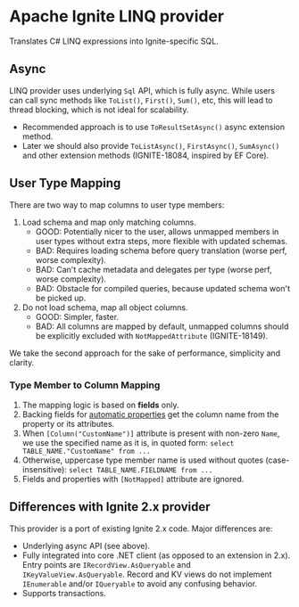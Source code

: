 # Apache Ignite LINQ provider

Translates C# LINQ expressions into Ignite-specific SQL.


## Async

LINQ provider uses underlying `Sql` API, which is fully async. While users can call sync methods like `ToList()`, `First()`, `Sum()`, etc, this will lead to thread blocking, which is not ideal for scalability.

* Recommended approach is to use `ToResultSetAsync()` async extension method.
* Later we should also provide `ToListAsync()`, `FirstAsync()`, `SumAsync()` and other extension methods (IGNITE-18084, inspired by EF Core).


## User Type Mapping

There are two way to map columns to user type members:
1. Load schema and map only matching columns.
   - GOOD: Potentially nicer to the user, allows unmapped members in user types without extra steps, more flexible with updated schemas.
   - BAD: Requires loading schema before query translation (worse perf, worse complexity).
   - BAD: Can't cache metadata and delegates per type (worse perf, worse complexity).
   - BAD: Obstacle for compiled queries, because updated schema won't be picked up.
2. Do not load schema, map all object columns.
   - GOOD: Simpler, faster.
   - BAD: All columns are mapped by default, unmapped columns should be explicitly excluded with `NotMappedAttribute` (IGNITE-18149).

We take the second approach for the sake of performance, simplicity and clarity.


### Type Member to Column Mapping

1. The mapping logic is based on **fields** only.
2. Backing fields for [automatic properties](https://learn.microsoft.com/en-us/dotnet/csharp/programming-guide/classes-and-structs/auto-implemented-properties) get the column name from the property or its attributes.
3. When `[Column("CustomName")]` attribute is present with non-zero `Name`, we use the specified name as it is, in quoted form: `select TABLE_NAME."CustomName" from ...`
4. Otherwise, uppercase type member name is used without quotes (case-insensitive): `select TABLE_NAME.FIELDNAME from ...`
5. Fields and properties with `[NotMapped]` attribute are ignored.


## Differences with Ignite 2.x provider

This provider is a port of existing Ignite 2.x code. Major differences are:

* Underlying async API (see above).
* Fully integrated into core .NET client (as opposed to an extension in 2.x). Entry points are `IRecordView.AsQueryable` and `IKeyValueView.AsQueryable`. Record and KV views do not implement `IEnumerable` and/or `IQueryable` to avoid any confusing behavior.
* Supports transactions.
